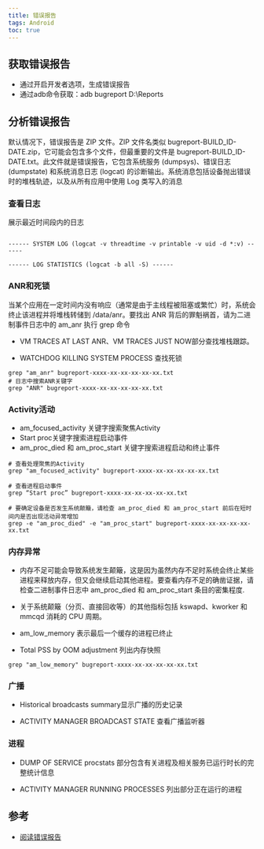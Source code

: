 ```yaml
---
title: 错误报告
tags: Android
toc: true
---
```



## 获取错误报告


- 通过开启开发者选项，生成错误报告
- 通过adb命令获取：adb bugreport D:\Reports


## 分析错误报告

默认情况下，错误报告是 ZIP 文件。ZIP 文件名类似 bugreport-BUILD_ID-DATE.zip，它可能会包含多个文件，但最重要的文件是 bugreport-BUILD_ID-DATE.txt。此文件就是错误报告，它包含系统服务 (dumpsys)、错误日志 (dumpstate) 和系统消息日志 (logcat) 的诊断输出。系统消息包括设备抛出错误时的堆栈轨迹，以及从所有应用中使用 Log 类写入的消息


### 查看日志

展示最近时间段内的日志

```

------ SYSTEM LOG (logcat -v threadtime -v printable -v uid -d *:v) ------

------ LOG STATISTICS (logcat -b all -S) ------
```

### ANR和死锁

当某个应用在一定时间内没有响应（通常是由于主线程被阻塞或繁忙）时，系统会终止该进程并将堆栈转储到 /data/anr。要找出 ANR 背后的罪魁祸首，请为二进制事件日志中的 am_anr 执行 grep 命令

- VM TRACES AT LAST ANR、VM TRACES JUST NOW部分查找堆栈跟踪。

- WATCHDOG KILLING SYSTEM PROCESS 查找死锁

```shell
grep "am_anr" bugreport-xxxx-xx-xx-xx-xx-xx.txt
# 日志中搜索ANR关键字
grep "ANR" bugreport-xxxx-xx-xx-xx-xx-xx.txt
```


### Activity活动

- am_focused_activity 关键字搜索聚焦Activity
- Start proc关键字搜索进程启动事件
- am_proc_died 和 am_proc_start 关键字搜索进程启动和终止事件

```shell
# 查看处理聚焦的Activity
grep "am_focused_activity" bugreport-xxxx-xx-xx-xx-xx-xx.txt

# 查看进程启动事件
grep “Start proc” bugreport-xxxx-xx-xx-xx-xx-xx.txt

# 要确定设备是否发生系统颠簸，请检查 am_proc_died 和 am_proc_start 前后在短时间内是否出现活动异常增加
grep -e "am_proc_died" -e "am_proc_start" bugreport-xxxx-xx-xx-xx-xx-xx.txt

```


### 内存异常

- 内存不足可能会导致系统发生颠簸，这是因为虽然内存不足时系统会终止某些进程来释放内存，但又会继续启动其他进程。要查看内存不足的确凿证据，请检查二进制事件日志中 am_proc_died 和 am_proc_start 条目的密集程度.

- 关于系统颠簸（分页、直接回收等）的其他指标包括 kswapd、kworker 和 mmcqd 消耗的 CPU 周期。

- am_low_memory 表示最后一个缓存的进程已终止

- Total PSS by OOM adjustment 列出内存快照


```shell
grep "am_low_memory" bugreport-xxxx-xx-xx-xx-xx-xx.txt

```


### 广播

- Historical broadcasts summary显示广播的历史记录

- ACTIVITY MANAGER BROADCAST STATE 查看广播监听器


### 进程

- DUMP OF SERVICE procstats 部分包含有关进程及相关服务已运行时长的完整统计信息

- ACTIVITY MANAGER RUNNING PROCESSES  列出部分正在运行的进程


## 参考




- [阅读错误报告](https://source.android.com/docs/setup/read-bug-reports?hl=zh-cn)